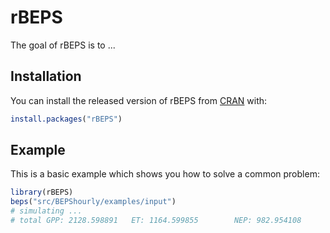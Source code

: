 
# rBEPS

<!-- badges: start -->
<!-- badges: end -->

The goal of rBEPS is to ...

## Installation

You can install the released version of rBEPS from [CRAN](https://CRAN.R-project.org) with:

``` r
install.packages("rBEPS")
```

## Example

This is a basic example which shows you how to solve a common problem:

``` r
library(rBEPS)
beps("src/BEPShourly/examples/input")
# simulating ...  
# total GPP: 2128.598891   ET: 1164.599855        NEP: 982.954108
```
